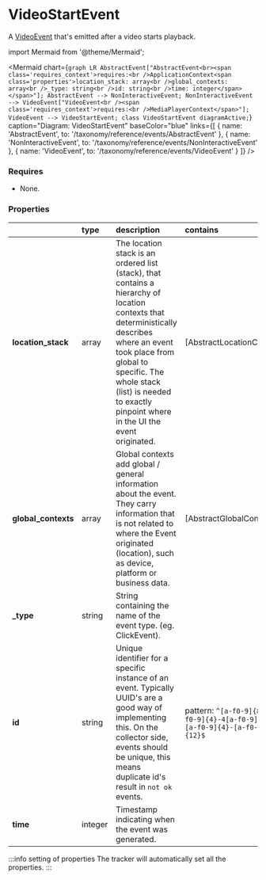 # VideoStartEvent

A [VideoEvent](/taxonomy/reference/events/VideoEvent) that's emitted after a video starts playback.

import Mermaid from '@theme/Mermaid';

<Mermaid chart={`
	graph LR
        AbstractEvent["AbstractEvent<br><span class='requires_context'>requires:<br />ApplicationContext<span class='properties'>location_stack: array<br />global_contexts: array<br />_type: string<br />id: string<br />time: integer</span></span>"];
        AbstractEvent --> NonInteractiveEvent;
        NonInteractiveEvent --> VideoEvent["VideoEvent<br /><span class='requires_context'>requires:<br />MediaPlayerContext</span>"];
        VideoEvent --> VideoStartEvent;
    class VideoStartEvent diagramActive;
`} 
  caption="Diagram: VideoStartEvent" 
  baseColor="blue" 
  links={[
    { name: 'AbstractEvent', to: '/taxonomy/reference/events/AbstractEvent' },
    { name: 'NonInteractiveEvent', to: '/taxonomy/reference/events/NonInteractiveEvent' },
    { name: 'VideoEvent', to: '/taxonomy/reference/events/VideoEvent' }
  ]}
/>

### Requires
- None.

### Properties
|                | type        | description    | contains
| :--            | :--         | :--           | :--           
| **location_stack**    | array      | The location stack is an ordered list (stack), that contains a hierarchy of location contexts that deterministically describes where an event took place from global to specific. The whole stack (list) is needed to exactly pinpoint where in the UI the event originated.   | [AbstractLocationContext]
| **global_contexts**    | array      | Global contexts add global / general information about the event. They carry information that is not related to where the Event originated (location), such as device, platform or business data.   | [AbstractGlobalContext]
| **_type**      | string      | String containing the name of the event type. (eg. ClickEvent).    |   
| **id**      | string      | Unique identifier for a specific instance of an event. Typically UUID's are a good way of implementing this. On the collector side, events should be unique, this means duplicate id's result in `not ok` events.    | pattern: `^[a-f0-9]{8}-[a-f0-9]{4}-4[a-f0-9]{3}-[a-f0-9]{4}-[a-f0-9]{12}$`    | 
| **time**      | integer      | Timestamp indicating when the event was generated.    |  

:::info setting of properties
The tracker will automatically set all the properties.
:::